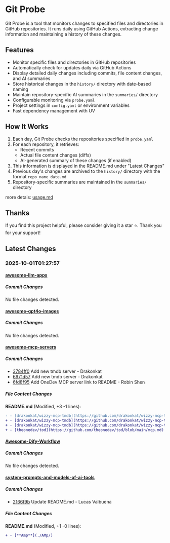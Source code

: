 # Git Probe

Git Probe is a tool that monitors changes to specified files and directories in GitHub repositories. It runs daily using GitHub Actions, extracting change information and maintaining a history of these changes.

## Features

- Monitor specific files and directories in GitHub repositories
- Automatically check for updates daily via GitHub Actions
- Display detailed daily changes including commits, file content changes, and AI summaries
- Store historical changes in the `history/` directory with date-based naming
- Maintain repository-specific AI summaries in the `summaries/` directory
- Configurable monitoring via `probe.yaml`
- Project settings in `config.yaml` or environment variables
- Fast dependency management with UV

## How It Works

1. Each day, Git Probe checks the repositories specified in `probe.yaml`
2. For each repository, it retrieves:
   - Recent commits
   - Actual file content changes (diffs)
   - AI-generated summary of these changes (if enabled)
3. This information is displayed in the README.md under "Latest Changes"
4. Previous day's changes are archived to the `history/` directory with the format `repo_name_date.md`
5. Repository-specific summaries are maintained in the `summaries/` directory

more detais: [usage.md](usage.md)

## Thanks

If you find this project helpful, please consider giving it a star ⭐️. Thank you for your support!


## Latest Changes

### 2025-10-01T01:27:57

#### [awesome-llm-apps](https://github.com/Shubhamsaboo/awesome-llm-apps)

##### Commit Changes

No file changes detected.

#### [awesome-gpt4o-images](https://github.com/jamez-bondos/awesome-gpt4o-images)

##### Commit Changes

No file changes detected.

#### [awesome-mcp-servers](https://github.com/punkpeye/awesome-mcp-servers)

##### Commit Changes

- [3784ff0](https://github.com/punkpeye/awesome-mcp-servers/commit/3784ff0a9d69890e6f0892fc13ff5cdd78f14c96) Add new tmdb server - Drakonkat
- [6971d57](https://github.com/punkpeye/awesome-mcp-servers/commit/6971d578735175dc0bfb67691da0576847a3e6aa) Add new tmdb server - Drakonkat
- [6fd8f95](https://github.com/punkpeye/awesome-mcp-servers/commit/6fd8f959a02d979092fde144aaca27d4719abea2) Add OneDev MCP server link to README - Robin Shen


##### File Content Changes

**README.md** (Modified, +3 -1 lines):

```diff
- - [drakonkat/wizzy-mcp-tmdb](https://github.com/drakonkat/wizzy-mcp-tmdb) 🎥 📺 - A MCP server for The Movie Database API that enables AI assistants to search and retrieve movie, TV show, and person information.
+ - [drakonkat/wizzy-mcp-tmdb](https://github.com/drakonkat/wizzy-mcp-tmdb) 📇 ☁️ - A MCP server for The Movie Database API that enables AI assistants to search and retrieve movie, TV show, and person information.
+ - [drakonkat/wizzy-mcp-tmdb](https://github.com/drakonkat/wizzy-mcp-tmdb) 🎥 📺 - A MCP server for The Movie Database API that enables AI assistants to search and retrieve movie, TV show, and person information.
+ - [theonedev/tod](https://github.com/theonedev/tod/blob/main/mcp.md) 🏎️ 🏠 - A MCP server for OneDev for CI/CD pipeline editing, issue workflow automation, and pull request review
```



#### [Awesome-Dify-Workflow](https://github.com/svcvit/Awesome-Dify-Workflow)

##### Commit Changes

No file changes detected.

#### [system-prompts-and-models-of-ai-tools](https://github.com/x1xhlol/system-prompts-and-models-of-ai-tools)

##### Commit Changes

- [2166f9b](https://github.com/x1xhlol/system-prompts-and-models-of-ai-tools/commit/2166f9bc7beb330eb900e403ed2e60c5f4c48a02) Update README.md - Lucas Valbuena


##### File Content Changes

**README.md** (Modified, +1 -0 lines):

```diff
+ - [**Amp**](./AMp/)
```



